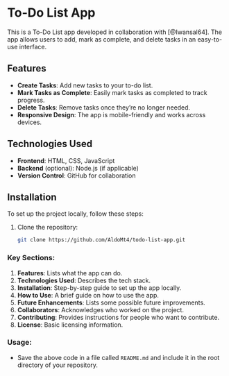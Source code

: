 # To-Do List App

This is a To-Do List app developed in collaboration with [@Iwansal64]. The app allows users to add, mark as complete, and delete tasks in an easy-to-use interface.

## Features

- **Create Tasks**: Add new tasks to your to-do list.
- **Mark Tasks as Complete**: Easily mark tasks as completed to track progress.
- **Delete Tasks**: Remove tasks once they’re no longer needed.
- **Responsive Design**: The app is mobile-friendly and works across devices.

## Technologies Used

- **Frontend**: HTML, CSS, JavaScript
- **Backend** (optional): Node.js (if applicable)
- **Version Control**: GitHub for collaboration

## Installation

To set up the project locally, follow these steps:

1. Clone the repository:
   ```bash
   git clone https://github.com/AldoMt4/todo-list-app.git

### Key Sections:
1. **Features**: Lists what the app can do.
2. **Technologies Used**: Describes the tech stack.
3. **Installation**: Step-by-step guide to set up the app locally.
4. **How to Use**: A brief guide on how to use the app.
5. **Future Enhancements**: Lists some possible future improvements.
6. **Collaborators**: Acknowledges who worked on the project.
7. **Contributing**: Provides instructions for people who want to contribute.
8. **License**: Basic licensing information.

### Usage:
- Save the above code in a file called `README.md` and include it in the root directory of your repository.


